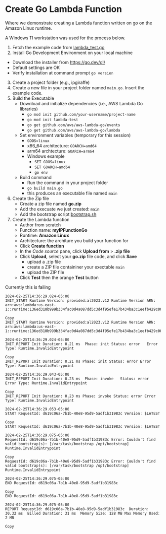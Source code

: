 # Create Go Lambda Function
Where we demonstrate creating a Lambda function written on go on the Amazon Linux runtime.

A Windows 11 workstation was used for the process below.

1. Fetch the example code from [lambda_test.go](lambda_test.go)
2. Install Go Development Environment on your local machine
  - Download the installer from https://go.dev/dl/
  - Default settings are OK
  - Verify installation at command prompt `go version`
3. Create a project folder (e.g., ipgiraffe)
4. Create a new file in your project folder named `main.go`. Insert the example code.
5. Build the Executable
    - Download and initialize dependencies (i.e., AWS Lambda Go libraries)
      - `go mod init github.com/your-username/project-name`
      - `go mod init lambda-test`
      - `go get github.com/aws/aws-lambda-go/events`
      - `go get github.com/aws/aws-lambda-go/lambda`
    - Set environment variables (temporary for this session)
      - `GOOS=linux`
      - x86_64 architecture: `GOARCH=amd64`
      - arm64 archtecture: `GOARCH=arm64`
      - Windows example
        - `SET GOOS=linux`
        - `SET GOARCH=amd64`
        - `go env`
    - Build command
      - Run the command in your project folder
      - `go build main.go`
      - this produces an executable file named `main`
6. Create the Zip file
    - Create a zip file named **go.zip**
    - Add the execuate we just created: `main`
    - Add the bootstrap script [bootstrap.sh](bootstrap.sh)
7. Create the Lambda function
    - Author from scratch
    - Function name: **myIPFunctionGo**
    - Runtime: **Amazon Linux**
    - Architecture: the architure you build your function for
    - Click **Create function**
    - In the *Code source* pane, click **Upload from** > **.zip file**
    - Click **Upload**, select your **go.zip** file code, and click **Save**
      - upload a .zip file
      - create a ZIP file containiner your exectable `main`
      - upload the ZIP file
    - Click **Test** then the orange **Test** button
      
Currently this is failing

~~~
2024-02-25T14:36:29.024-05:00
INIT_START Runtime Version: provided:al2023.v12	Runtime Version ARN: arn:aws:lambda:us-east-1::runtime:136ed310b999b334fac0d4a087dd5c3d4f95efe17b434ba3c1eefb429c00f150

Copy
INIT_START Runtime Version: provided:al2023.v12 Runtime Version ARN: arn:aws:lambda:us-east-1::runtime:136ed310b999b334fac0d4a087dd5c3d4f95efe17b434ba3c1eefb429c00f150

2024-02-25T14:36:29.024-05:00
INIT_REPORT Init Duration: 0.21 ms	Phase: init	Status: error	Error Type: Runtime.InvalidEntrypoint

Copy
INIT_REPORT Init Duration: 0.21 ms Phase: init Status: error Error Type: Runtime.InvalidEntrypoint

2024-02-25T14:36:29.043-05:00
INIT_REPORT Init Duration: 0.23 ms	Phase: invoke	Status: error	Error Type: Runtime.InvalidEntrypoint

Copy
INIT_REPORT Init Duration: 0.23 ms Phase: invoke Status: error Error Type: Runtime.InvalidEntrypoint

2024-02-25T14:36:29.053-05:00
START RequestId: d619c06a-7b1b-40e8-95d9-5adf1b31983c Version: $LATEST

Copy
START RequestId: d619c06a-7b1b-40e8-95d9-5adf1b31983c Version: $LATEST

2024-02-25T14:36:29.075-05:00
RequestId: d619c06a-7b1b-40e8-95d9-5adf1b31983c Error: Couldn't find valid bootstrap(s): [/var/task/bootstrap /opt/bootstrap]
Runtime.InvalidEntrypoint

Copy
RequestId: d619c06a-7b1b-40e8-95d9-5adf1b31983c Error: Couldn't find valid bootstrap(s): [/var/task/bootstrap /opt/bootstrap] Runtime.InvalidEntrypoint

2024-02-25T14:36:29.075-05:00
END RequestId: d619c06a-7b1b-40e8-95d9-5adf1b31983c

Copy
END RequestId: d619c06a-7b1b-40e8-95d9-5adf1b31983c

2024-02-25T14:36:29.075-05:00
REPORT RequestId: d619c06a-7b1b-40e8-95d9-5adf1b31983c	Duration: 30.32 ms	Billed Duration: 31 ms	Memory Size: 128 MB	Max Memory Used: 2 MB	

Copy
~~~
